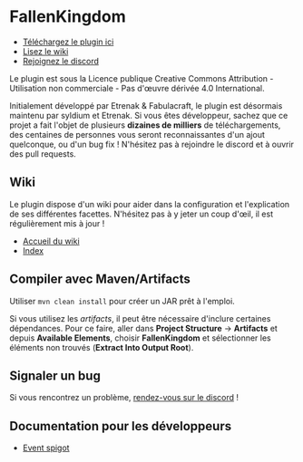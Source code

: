 FallenKingdom
===
- [Téléchargez le plugin ici](https://www.spigotmc.org/resources/fallenkingdom.38878/)
- [Lisez le wiki](https://github.com/syldium/FallenKingdom/wiki)
- [Rejoignez le discord](https://discord.gg/SmAAFxh)

Le plugin est sous la Licence publique Creative Commons Attribution - Utilisation non commerciale - Pas d'œuvre dérivée 4.0 International.

Initialement développé par Etrenak & Fabulacraft, le plugin est désormais maintenu par syldium et Etrenak. Si vous êtes développeur, sachez que ce projet a fait l'objet de plusieurs **dizaines de milliers** de téléchargements, des centaines de personnes vous seront reconnaissantes d'un ajout quelconque, ou d'un bug fix ! N'hésitez pas à rejoindre le discord et à ouvrir des pull requests.

## Wiki
Le plugin dispose d'un wiki pour aider dans la configuration et l'explication de ses différentes facettes. N'hésitez pas à y jeter un coup d'œil, il est régulièrement mis à jour !
- [Accueil du wiki](https://github.com/syldium/FallenKingdom/wiki)
- [Index](https://github.com/syldium/FallenKingdom/wiki#diff%C3%A9rentes-page-du-wiki--index-%EF%B8%8F)

## Compiler avec Maven/Artifacts
Utiliser `mvn clean install` pour créer un JAR prêt à l'emploi.

Si vous utilisez les *artifacts*, il peut être nécessaire d'inclure certaines dépendances. Pour ce faire, aller dans **Project Structure** → **Artifacts** et depuis **Available Elements**, choisir **FallenKingdom** et sélectionner les éléments non trouvés (**Extract Into Output Root**).

## Signaler un bug
Si vous rencontrez un problème, [rendez-vous sur le discord](https://discord.gg/2mPXHYX) !

## Documentation pour les développeurs
* [Event spigot](docs/api/api.md)
